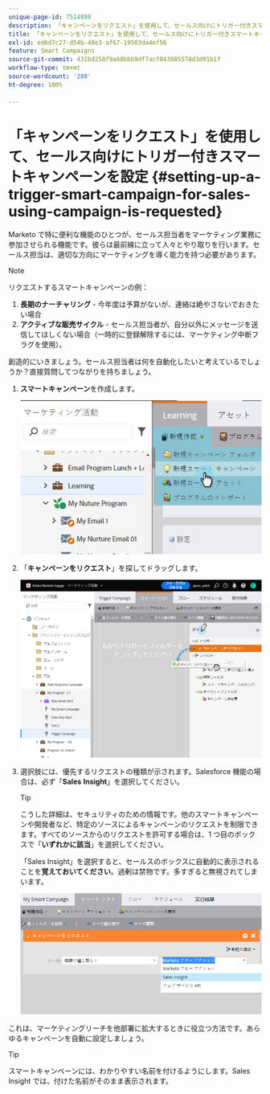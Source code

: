 ```yaml
---
unique-page-id: 7514898
description: 「キャンペーンをリクエスト」を使用して、セールス向けにトリガー付きスマートキャンペーンを設定 - Marketo ドキュメント - 製品ドキュメント
title: 「キャンペーンをリクエスト」を使用して、セールス向けにトリガー付きスマートキャンペーンを設定
exl-id: ed6d7c27-d54b-48e3-af67-19503da4ef56
feature: Smart Campaigns
source-git-commit: 431bd258f9a68bbb9df7acf043085578d3d91b1f
workflow-type: tm+mt
source-wordcount: '288'
ht-degree: 100%

---
```


# 「キャンペーンをリクエスト」を使用して、セールス向けにトリガー付きスマートキャンペーンを設定 {#setting-up-a-trigger-smart-campaign-for-sales-using-campaign-is-requested}

Marketo で特に便利な機能のひとつが、セールス担当者をマーケティング業務に参加させられる機能です。彼らは最前線に立って人々とやり取りを行います。セールス担当は、適切な方向にマーケティングを導く能力を持つ必要があります。

>[!NOTE]
>
>リクエストするスマートキャンペーンの例：
>
>1. **長期のナーチャリング** - 今年度は予算がないが、連絡は絶やさないでおきたい場合
>1. **アクティブな販売サイクル** - セールス担当者が、自分以外にメッセージを送信してほしくない場合（一時的に登録解除するには、マーケティング中断フラグを使用）。
>
>創造的にいきましょう。セールス担当者は何を自動化したいと考えているでしょうか？直接質問してつながりを持ちましょう。

1. **スマートキャンペーン**&#x200B;を作成します。

   ![](assets/image2015-5-20-16-3a3-3a25.png)

1. 「**キャンペーンをリクエスト**」を探してドラッグします。

   ![](assets/campaignfilterdrag.png)

1. 選択肢には、優先するリクエストの種類が示されます。Salesforce 機能の場合は、必ず「**Sales** **Insight**」を選択してください。

   >[!TIP]
   >
   >こうした詳細は、セキュリティのための情報です。他のスマートキャンペーンや開発者など、特定のソースによるキャンペーンのリクエストを制限できます。すべてのソースからのリクエストを許可する場合は、1 つ目のボックスで「**いずれかに該当**」を選択してください。
   >
   >「Sales Insight」を選択すると、セールスのボックスに自動的に表示されることを&#x200B;**覚えておいてください**。過剰は禁物です。多すぎると無視されてしまいます。

   ![](assets/image2015-5-20-17-3a56-3a56.png)

これは、マーケティングリーチを他部署に拡大するときに役立つ方法です。あらゆるキャンペーンを自動に設定しましょう。

>[!TIP]
>
>スマートキャンペーンには、わかりやすい名前を付けるようにします。Sales Insight では、付けた名前がそのまま表示されます。
